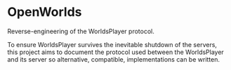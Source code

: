 # OpenWorlds

Reverse-engineering of the WorldsPlayer protocol.

To ensure WorldsPlayer survives the inevitable shutdown of the servers, this
project aims to document the protocol used between the WorldsPlayer and its
server so alternative, compatible, implementations can be written.
